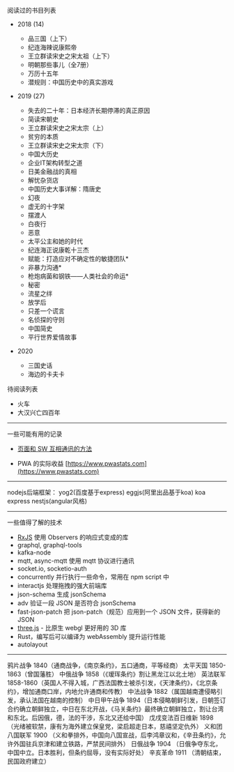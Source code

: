 阅读过的书目列表

* 2018 (14)
    * 品三国（上下）
    * 纪连海辣说康熙帝
    * 王立群读宋史之宋太祖（上下）
    * 明朝那些事儿（全7册）
    * 万历十五年
    * 潜规则：中国历史中的真实游戏

* 2019 (27)
    * 失去的二十年：日本经济长期停滞的真正原因
    * 简读宋朝史
    * 王立群读宋史之宋太宗（上）
    * 贫穷的本质
    * 王立群读宋史之宋太宗（下）
    * 中国大历史
    * 企业IT架构转型之道
    * 日美金融战的真相
    * 解忧杂货店
    * 中国历史大事详解：隋唐史
    * 幻夜
    * 虚无的十字架
    * 摆渡人
    * 白夜行
    * 恶意
    * 太平公主和她的时代
    * 纪连海正说康乾十三杰
    * 赋能：打造应对不确定性的敏捷团队*
    * 非暴力沟通*
    * 枪炮病菌和钢铁——人类社会的命运*
    * 秘密
    * 流星之绊
    * 放学后
    * 只差一个谎言
    * 名侦探的守则
    * 中国简史
    * 平行世界爱情故事

* 2020
    * 三国史话
    * 海边的卡夫卡

待阅读列表

* 火车
* 大汉兴亡四百年

------

一些可能有用的记录

* [页面和 SW 互相通讯的方法](http://craig-russell.co.uk/2016/01/29/service-worker-messaging.html#.W-KTZtUzbRY)

* PWA 的实际收益 [https://www.pwastats.com](https://www.pwastats.com)

------

nodejs后端框架：
yog2(百度基于express)
eggjs(阿里出品基于koa)
koa
express
nestjs(angular风格)

------

一些值得了解的技术

* [RxJS](https://cn.rx.js.org/) 使用 Observers 的响应式变成的库
* graphql, graphql-tools
* kafka-node
* mqtt, async-mqtt 使用 mqtt 协议进行通讯
* socket.io, socketio-auth
* concurrently 并行执行一些命令，常用在 npm script 中
* interactjs 处理拖拽的强大前端库
* json-schema 生成 jsonSchema
* adv 验证一段 JSON 是否符合 jsonSchema
* fast-json-patch 把 json-patch（规范）应用到一个 JSON 文件，获得新的 JSON
* [three.js](http://www.hewebgl.com/article/getarticle/27) - 比原生 webgl 更好用的 3D 库
* Rust，编写后可以编译为 webAssembly 提升运行性能
* autolayout

------

鸦片战争 1840（通商战争，《南京条约》，五口通商，平等经商）
太平天国 1850-1863（曾国藩胜）
中俄战争 1858（《瑷珲条约》割让黑龙江以北土地）
英法联军 1858-1860（英国人不得入城，广西法国教士被杀引发，《天津条约》，《北京条约》，增加通商口岸，内地允许通商和传教）
中法战争 1882（属国越南遭侵略引发，承认法国在越南的控制）
中日甲午战争 1894（日本侵略朝鲜引发，日朝签订合约确立朝鲜独立，中日在东北开战，《马关条约》最终确立朝鲜独立，割让台湾和东北。后因俄，德，法的干涉，东北又还给中国）
戊戌变法百日维新 1898 （光绪被软禁，康有为海外建立保皇党，梁启超走日本，慈禧坚定仇外）
义和团八国联军 1900 （义和拳排外，中国向八国宣战，后李鸿章议和，《辛丑条约》，允许外国驻兵京津和建立铁路，严禁民间排外）
日俄战争 1904 （日俄争夺东北，中国中立。日本胜利，但条约屈辱，没有实际好处）
辛亥革命 1911 （清朝结束，民国政府建立）